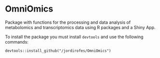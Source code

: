 # OmniOmics

Package with functions for the processing and data analysis of metabolomics and transcriptomics data using R packages and a Shiny App.

To install the package you must install `devtools` and use the following commands:

`devtools::install_github("/jordirofes/OmniOmics")`
